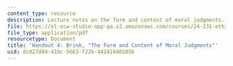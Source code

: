 ```yaml
---
content_type: resource
description: Lecture notes on the form and content of moral judgments.
file: https://ol-ocw-studio-app-qa.s3.amazonaws.com/courses/24-231-ethics-fall-2009/dc827d04419c5663f22b44241646b856_MIT24_231F09_lec05.pdf
file_type: application/pdf
resourcetype: Document
title: 'Handout 4: Brink, "The Form and Content of Moral Judgments"'
uid: dc827d04-419c-5663-f22b-44241646b856
---
```

